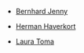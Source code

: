 * [Bernhard Jenny](http://cartography.oregonstate.edu/index.html)

* [Herman Haverkort](http://www.win.tue.nl/~hermanh/doku.php?id=algorithms_for_geographic_elevation_models)

* [Laura Toma](http://www.bowdoin.edu/~ltoma/research.html)

